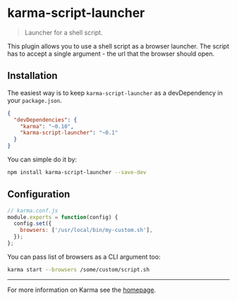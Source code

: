# karma-script-launcher

> Launcher for a shell script.

This plugin allows you to use a shell script as a browser launcher. The script has to accept
a single argument - the url that the browser should open.

## Installation

The easiest way is to keep `karma-script-launcher` as a devDependency in your `package.json`.
```json
{
  "devDependencies": {
    "karma": "~0.10",
    "karma-script-launcher": "~0.1"
  }
}
```

You can simple do it by:
```bash
npm install karma-script-launcher --save-dev
```

## Configuration
```js
// karma.conf.js
module.exports = function(config) {
  config.set({
    browsers: ['/usr/local/bin/my-custom.sh'],
  });
};
```

You can pass list of browsers as a CLI argument too:
```bash
karma start --browsers /some/custom/script.sh
```

----

For more information on Karma see the [homepage].


[homepage]: http://karma-runner.github.com
